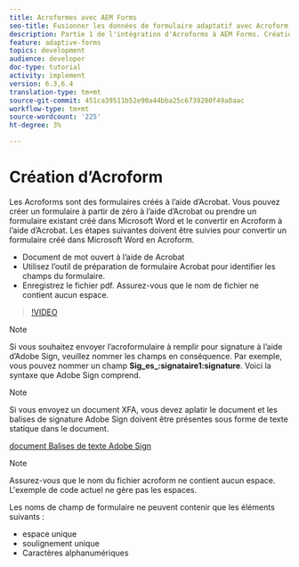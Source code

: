 ```yaml
---
title: Acroformes avec AEM Forms
seo-title: Fusionner les données de formulaire adaptatif avec Acroform
description: Partie 1 de l'intégration d'Acroforms à AEM Forms. Création d’un formulaire adaptatif à l’aide d’Acrobat et fusion des données pour obtenir un PDF.
feature: adaptive-forms
topics: development
audience: developer
doc-type: tutorial
activity: implement
version: 6.3,6.4
translation-type: tm+mt
source-git-commit: 451ca39511b52e90a44bba25c6739280f49a0aac
workflow-type: tm+mt
source-wordcount: '225'
ht-degree: 3%

---
```



# Création d’Acroform

Les Acroforms sont des formulaires créés à l’aide d’Acrobat. Vous pouvez créer un formulaire à partir de zéro à l’aide d’Acrobat ou prendre un formulaire existant créé dans Microsoft Word et le convertir en Acroform à l’aide d’Acrobat. Les étapes suivantes doivent être suivies pour convertir un formulaire créé dans Microsoft Word en Acroform.

* Document de mot ouvert à l’aide de Acrobat
* Utilisez l’outil de préparation de formulaire Acrobat pour identifier les champs du formulaire.
* Enregistrez le fichier pdf. Assurez-vous que le nom de fichier ne contient aucun espace.


>[!VIDEO](https://video.tv.adobe.com/v/22575?quality=9&learn=on)

>[!NOTE]
>
>Si vous souhaitez envoyer l’acroformulaire à remplir pour signature à l’aide d’Adobe Sign, veuillez nommer les champs en conséquence. Par exemple, vous pouvez nommer un champ **Sig_es_:signataire1:signature**. Voici la syntaxe que Adobe Sign comprend.

>[!NOTE]
>
>Si vous envoyez un document XFA, vous devez aplatir le document et les balises de signature Adobe Sign doivent être présentes sous forme de texte statique dans le document.

[document Balises de texte Adobe Sign](https://helpx.adobe.com/fr/sign/using/text-tag.html)

>[!NOTE]
>
>Assurez-vous que le nom du fichier acroform ne contient aucun espace. L&#39;exemple de code actuel ne gère pas les espaces.
>
>Les noms de champ de formulaire ne peuvent contenir que les éléments suivants :
>
>* espace unique
>* soulignement unique
>* Caractères alphanumériques

